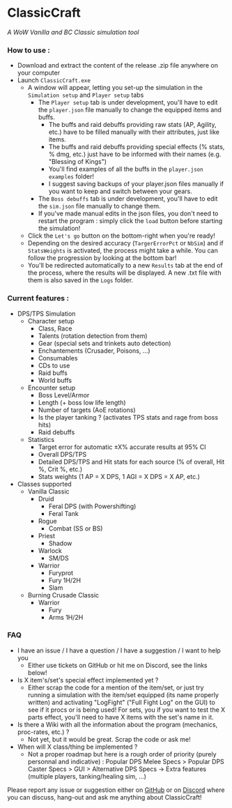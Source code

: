 # ClassicCraft
*A WoW Vanilla and BC Classic simulation tool*

### How to use :
- Download and extract the content of the release .zip file anywhere on your computer
- Launch `ClassicCraft.exe`
	- A window will appear, letting you set-up the simulation in the `Simulation setup` and `Player setup` tabs
		- The `Player setup` tab is under development, you'll have to edit the `player.json` file manually to change the equipped items and buffs.
			- The buffs and raid debuffs providing raw stats (AP, Agility, etc.) have to be filled manually with their attributes, just like items.
			- The buffs and raid debuffs providing special effects (% stats, % dmg, etc.) just have to be informed with their names (e.g. "Blessing of Kings")
			- You'll find examples of all the buffs in the `player.json examples` folder!
			- I suggest saving backups of your player.json files manually if you want to keep and switch between your gears.
		- The `Boss debuffs` tab is under development, you'll have to edit the `sim.json` file manually to change them.
		- If you've made manual edits in the json files, you don't need to restart the program : simply click the `load` button before starting the simulation!
	- Click the `Let's go` button on the bottom-right when you're ready!
	- Depending on the desired accuracy (`TargerErrorPct` or `NbSim`) and if `StatsWeights` is activated, the process might take a while. You can follow the progression by looking at the bottom bar!
	- You'll be redirected automatically to a new `Results` tab at the end of the process, where the results will be displayed. A new .txt file with them is also saved in the `Logs` folder.

### Current features :
- DPS/TPS Simulation
	- Character setup
		- Class, Race
		- Talents (rotation detection from them)
		- Gear (special sets and trinkets auto detection)
		- Enchantements (Crusader, Poisons, ...)
		- Consumables
		- CDs to use
		- Raid buffs
		- World buffs
	- Encounter setup
		- Boss Level/Armor
		- Length (+ boss low life length)
		- Number of targets (AoE rotations)
		- Is the player tanking ? (activates TPS stats and rage from boss hits)
		- Raid debuffs
	- Statistics
		- Target error for automatic ±X% accurate results at 95% CI
		- Overall DPS/TPS
		- Detailed DPS/TPS and Hit stats for each source (% of overall, Hit %, Crit %, etc.)
		- Stats weights (1 AP = X DPS, 1 AGI = X DPS = X AP, etc.)
- Classes supported
	- Vanilla Classic
		- Druid
			- Feral DPS (with Powershifting)
			- Feral Tank
		- Rogue
			- Combat (SS or BS)
		- Priest
			- Shadow
		- Warlock
			- SM/DS
		- Warrior
			- Furyprot
			- Fury 1H/2H
			- Slam
	- Burning Crusade Classic
		- Warrior
			- Fury
			- Arms 1H/2H

### FAQ
- I have an issue / I have a question / I have a suggestion / I want to help you
	- Either use tickets on GitHub or hit me on Discord, see the links below!
- Is X item's/set's special effect implemented yet ?
	- Either scrap the code for a mention of the item/set, or just try running a simulation with the item/set equipped (its name properly written) and activating "LogFight" ("Full Fight Log" on the GUI) to see if it procs or is being used! For sets, you if you want to test the X parts effect, you'll need to have X items with the set's name in it.
- Is there a Wiki with all the information about the program (mechanics, proc-rates, etc.) ?
	- Not yet, but it would be great. Scrap the code or ask me!
- When will X class/thing be implemented ?
	- Not a proper roadmap but here is a rough order of priority (purely personnal and indicative) : Popular DPS Melee Specs > Popular DPS Caster Specs > GUI > Alternative DPS Specs -> Extra features (multiple players, tanking/healing sim, ...)


Please report any issue or suggestion either on [GitHub](https://github.com/Zwyk/ClassicCraft/issues) or on [Discord](https://discord.gg/tG4q7HE) where you can discuss, hang-out and ask me anything about ClassicCraft!